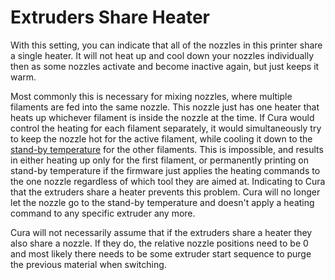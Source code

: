 Extruders Share Heater
====
With this setting, you can indicate that all of the nozzles in this printer share a single heater. It will not heat up and cool down your nozzles individually then as some nozzles activate and become inactive again, but just keeps it warm.

Most commonly this is necessary for mixing nozzles, where multiple filaments are fed into the same nozzle. This nozzle just has one heater that heats up whichever filament is inside the nozzle at the time. If Cura would control the heating for each filament separately, it would simultaneously try to keep the nozzle hot for the active filament, while cooling it down to the [stand-by temperature](../material/material_standby_temperature.md) for the other filaments. This is impossible, and results in either heating up only for the first filament, or permanently printing on stand-by temperature if the firmware just applies the heating commands to the one nozzle regardless of which tool they are aimed at. Indicating to Cura that the extruders share a heater prevents this problem. Cura will no longer let the nozzle go to the stand-by temperature and doesn't apply a heating command to any specific extruder any more.

Cura will not necessarily assume that if the extruders share a heater they also share a nozzle. If they do, the relative nozzle positions need to be 0 and most likely there needs to be some extruder start sequence to purge the previous material when switching.